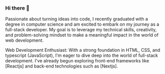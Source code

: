 ### Hi there 👋


Passionate about turning ideas into code, I recently graduated with a degree in computer science and am excited to embark on my journey as a full-stack developer. My goal is to leverage my technical skills, creativity, and problem-solving mindset to make a meaningful impact in the world of web development.

Web Development Enthusiast: With a strong foundation in HTML, CSS, and typescript (JavaScript), I'm eager to dive deep into the world of full-stack development. I've already begun exploring front-end frameworks like [Reactjs] and back-end technologies such as [Nextjs].
